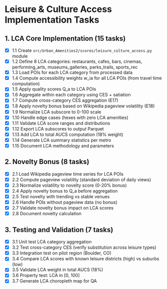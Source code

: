 # Leisure & Culture Access Implementation Tasks

## 1. LCA Core Implementation (15 tasks)

- [x] 1.1 Create `src/Urban_Amenities2/scores/leisure_culture_access.py` module
- [x] 1.2 Define 8 LCA categories: restaurants, cafes, bars, cinemas, performing_arts, museums_galleries, parks_trails, sports_rec
- [x] 1.3 Load POIs for each LCA category from processed data
- [x] 1.4 Compute accessibility weights w_ia for all LCA POIs (from travel time computation)
- [x] 1.5 Apply quality scores Q_a to LCA POIs
- [x] 1.6 Aggregate within each category using CES + satiation
- [x] 1.7 Compute cross-category CES aggregation (E17)
- [x] 1.8 Apply novelty bonus based on Wikipedia pageview volatility (E18)
- [x] 1.9 Normalize LCA subscore to 0-100 scale
- [x] 1.10 Handle edge cases (hexes with zero LCA amenities)
- [x] 1.11 Validate LCA score ranges and distributions
- [x] 1.12 Export LCA subscores to output Parquet
- [x] 1.13 Add LCA to total AUCS computation (18% weight)
- [x] 1.14 Generate LCA summary statistics per metro
- [x] 1.15 Document LCA methodology and parameters

## 2. Novelty Bonus (8 tasks)

- [x] 2.1 Load Wikipedia pageview time series for LCA POIs
- [x] 2.2 Compute pageview volatility (standard deviation of daily views)
- [x] 2.3 Normalize volatility to novelty score (0-20% bonus)
- [x] 2.4 Apply novelty bonus to Q_a before aggregation
- [x] 2.5 Test novelty with trending vs stable venues
- [x] 2.6 Handle POIs without pageview data (no bonus)
- [x] 2.7 Validate novelty bonus impact on LCA scores
- [x] 2.8 Document novelty calculation

## 3. Testing and Validation (7 tasks)

- [x] 3.1 Unit test LCA category aggregation
- [x] 3.2 Test cross-category CES (verify substitution across leisure types)
- [x] 3.3 Integration test on pilot region (Boulder, CO)
- [x] 3.4 Compare LCA scores with known leisure districts (high) vs suburbs (low)
- [x] 3.5 Validate LCA weight in total AUCS (18%)
- [x] 3.6 Property test: LCA in [0, 100]
- [x] 3.7 Generate LCA choropleth map for QA
